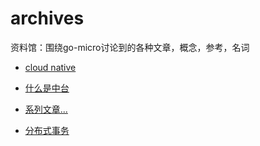 # archives
资料馆：围绕go-micro讨论到的各种文章，概念，参考，名词

+ [cloud native](cloud-native.md)

+ [什么是中台](Middle-Platform.md)

+ [系列文章...](articles.md)

+ [分布式事务](./transaction)
